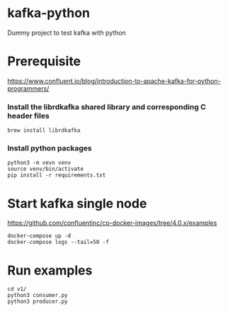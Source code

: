 # kafka-python
Dummy project to test kafka with python


# Prerequisite

https://www.confluent.io/blog/introduction-to-apache-kafka-for-python-programmers/

### Install the librdkafka shared library and corresponding C header files
    brew install librdkafka

### Install python packages
    python3 -m vevn venv
    source venv/bin/activate
    pip install -r requirements.txt

# Start kafka single node

https://github.com/confluentinc/cp-docker-images/tree/4.0.x/examples

    docker-compose up -d
    docker-compose logs --tail=50 -f

# Run examples

    cd v1/
    python3 consumer.py
    python3 producer.py
